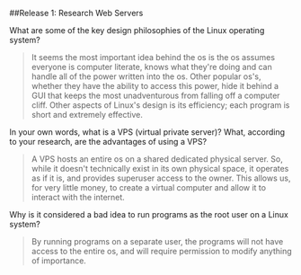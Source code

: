 ##Release 1: Research Web Servers

What are some of the key design philosophies of the Linux operating system?

>It seems the most important idea behind the os is the os assumes everyone is computer literate, knows what they're doing and can handle all of the power written into the os. Other popular os's, whether they have the ability to access this power, hide it behind a GUI that keeps the most unadventurous from falling off a computer cliff. Other aspects of Linux's design is its efficiency; each program is short and extremely effective.


In your own words, what is a VPS (virtual private server)? What, according to your research, are the advantages of using a VPS?

>A VPS hosts an entire os on a shared dedicated physical server. So, while it doesn't technically exist in its own physical space, it operates as if it is, and provides superuser access to the owner. This allows us, for very little money, to create a virtual computer and allow it to interact with the internet.


Why is it considered a bad idea to run programs as the root user on a Linux system?

>By running programs on a separate user, the programs will not have access to the entire os, and will require permission to modify anything of importance.